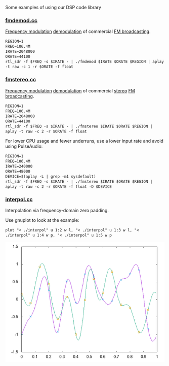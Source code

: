 Some examples of using our DSP code library

### [fmdemod.cc](fmdemod.cc)

[Frequency modulation](https://en.wikipedia.org/wiki/Frequency_modulation) [demodulation](https://en.wikipedia.org/wiki/Demodulation) of commercial [FM broadcasting](https://en.wikipedia.org/wiki/FM_broadcasting).

```
REGION=1
FREQ=106.4M
IRATE=2048000
ORATE=44100
rtl_sdr -f $FREQ -s $IRATE - | ./fmdemod $IRATE $ORATE $REGION | aplay -t raw -c 1 -r $ORATE -f float
```

### [fmstereo.cc](fmstereo.cc)

[Frequency modulation](https://en.wikipedia.org/wiki/Frequency_modulation) [demodulation](https://en.wikipedia.org/wiki/Demodulation) of commercial [stereo](https://en.wikipedia.org/wiki/Stereophonic_sound) [FM broadcasting](https://en.wikipedia.org/wiki/FM_broadcasting).

```
REGION=1
FREQ=106.4M
IRATE=2048000
ORATE=44100
rtl_sdr -f $FREQ -s $IRATE - | ./fmstereo $IRATE $ORATE $REGION | aplay -t raw -c 2 -r $ORATE -f float
```

For lower CPU usage and fewer underruns, use a lower input rate and avoid using PulseAudio:
```
REGION=1
FREQ=106.4M
IRATE=240000
ORATE=48000
DEVICE=$(aplay -L | grep -m1 sysdefault)
rtl_sdr -f $FREQ -s $IRATE - | ./fmstereo $IRATE $ORATE $REGION | aplay -t raw -c 2 -r $ORATE -f float -D $DEVICE
```

### [interpol.cc](interpol.cc)

Interpolation via frequency-domain zero padding.

Use gnuplot to look at the example:
```
plot "< ./interpol" u 1:2 w l, "< ./interpol" u 1:3 w l, "< ./interpol" u 1:4 w p, "< ./interpol" u 1:5 w p
```
![interpol.png](interpol.png)

